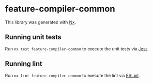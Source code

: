 # feature-compiler-common

This library was generated with [Nx](https://nx.dev).

## Running unit tests

Run `nx test feature-compiler-common` to execute the unit tests via [Jest](https://jestjs.io).

## Running lint

Run `nx lint feature-compiler-common` to execute the lint via [ESLint](https://eslint.org/).
